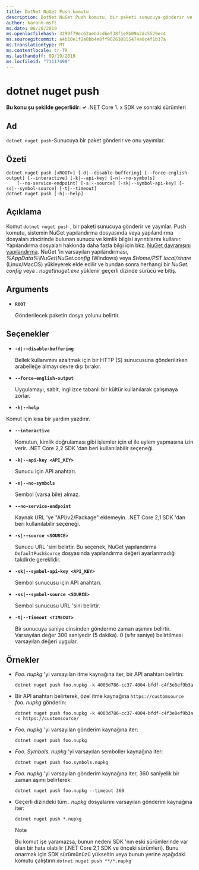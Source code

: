 ```yaml
---
title: DotNet NuGet Push komutu
description: DotNet NuGet Push komutu, bir paketi sunucuya gönderir ve yayınlar.
author: karann-msft
ms.date: 06/26/2019
ms.openlocfilehash: 3299f79ec62aebdcdbef38f1e8b09a2dc5529ec4
ms.sourcegitcommit: a4b10e1f2a8bb4e8ff902630855474a0c4f1b37a
ms.translationtype: MT
ms.contentlocale: tr-TR
ms.lasthandoff: 09/19/2019
ms.locfileid: "71117498"
---
```

# <a name="dotnet-nuget-push"></a>dotnet nuget push

**Bu konu şu şekilde geçerlidir: ✓** .NET Core 1. x SDK ve sonraki sürümleri

<!-- todo: uncomment when all CLI commands are reviewed
[!INCLUDE [topic-appliesto-net-core-all](../../../includes/topic-appliesto-net-core-all.md)]
-->

## <a name="name"></a>Ad

`dotnet nuget push`-Sunucuya bir paket gönderir ve onu yayımlar.

## <a name="synopsis"></a>Özeti

```dotnetcli
dotnet nuget push [<ROOT>] [-d|--disable-buffering] [--force-english-output] [--interactive] [-k|--api-key] [-n|--no-symbols]
    [--no-service-endpoint] [-s|--source] [-sk|--symbol-api-key] [-ss|--symbol-source] [-t|--timeout]
dotnet nuget push [-h|--help]
```

## <a name="description"></a>Açıklama

Komut `dotnet nuget push` , bir paketi sunucuya gönderir ve yayınlar. Push komutu, sistemin NuGet yapılandırma dosyasında veya yapılandırma dosyaları zincirinde bulunan sunucu ve kimlik bilgisi ayrıntılarını kullanır. Yapılandırma dosyaları hakkında daha fazla bilgi için bkz. [NuGet davranışını yapılandırma](/nuget/consume-packages/configuring-nuget-behavior). NuGet 'in varsayılan yapılandırması, *%AppData%\NuGet\NuGet.config* (Windows) veya *$Home/PST local/share* (Linux/MacOS) yükleyerek elde edilir ve bundan sonra herhangi bir *NuGet. config* veya *. nuget\nuget.exe* yüklenir geçerli dizinde sürücü ve bitiş.

## <a name="arguments"></a>Arguments

* **`ROOT`**

  Gönderilecek paketin dosya yolunu belirtir.

## <a name="options"></a>Seçenekler

* **`-d|--disable-buffering`**

  Bellek kullanımını azaltmak için bir HTTP (S) sunucusuna gönderilirken arabelleğe almayı devre dışı bırakır.

* **`--force-english-output`**

  Uygulamayı, sabit, Ingilizce tabanlı bir kültür kullanılarak çalışmaya zorlar.

* **`-h|--help`**

Komut için kısa bir yardım yazdırır.

* **`--interactive`**

  Komutun, kimlik doğrulaması gibi işlemler için el ile eylem yapmasına izin verir. .NET Core 2,2 SDK 'dan beri kullanılabilir seçeneği.

* **`-k|--api-key <API_KEY>`**

  Sunucu için API anahtarı.

* **`-n|--no-symbols`**

  Sembol (varsa bile) almaz.

* **`--no-service-endpoint`**

  Kaynak URL 'ye "API/v2/Package" eklemeyin. .NET Core 2,1 SDK 'dan beri kullanılabilir seçeneği.

* **`-s|--source <SOURCE>`**

  Sunucu URL 'sini belirtir. Bu seçenek, NuGet yapılandırma `DefaultPushSource` dosyasında yapılandırma değeri ayarlanmadığı takdirde gereklidir.

* **`-sk|--symbol-api-key <API_KEY>`**

  Sembol sunucusu için API anahtarı.

* **`-ss|--symbol-source <SOURCE>`**

  Sembol sunucusu URL 'sini belirtir.

* **`-t|--timeout <TIMEOUT>`**

  Bir sunucuya saniye cinsinden gönderme zaman aşımını belirtir. Varsayılan değer 300 saniyedir (5 dakika). 0 (sıfır saniye) belirtilmesi varsayılan değeri uygular.

## <a name="examples"></a>Örnekler

* *Foo. nupkg* 'yi varsayılan itme kaynağına iter, bir API anahtarı belirtin:

  ```dotnetcli
  dotnet nuget push foo.nupkg -k 4003d786-cc37-4004-bfdf-c4f3e8ef9b3a
  ```

* Bir API anahtarı belirterek, özel itme kaynağına `https://customsource` *foo. nupkg* gönderin:

  ```dotnetcli
  dotnet nuget push foo.nupkg -k 4003d786-cc37-4004-bfdf-c4f3e8ef9b3a -s https://customsource/
  ```

* *Foo. nupkg* 'yi varsayılan gönderim kaynağına iter:

  ```dotnetcli
  dotnet nuget push foo.nupkg
  ```

* *Foo. Symbols. nupkg* 'yi varsayılan semboller kaynağına iter:

  ```dotnetcli
  dotnet nuget push foo.symbols.nupkg
  ```

* *Foo. nupkg* 'yi varsayılan gönderim kaynağına iter, 360 saniyelik bir zaman aşımı belirterek:

  ```dotnetcli
  dotnet nuget push foo.nupkg --timeout 360
  ```

* Geçerli dizindeki tüm *. nupkg* dosyalarını varsayılan gönderim kaynağına iter:

  ```dotnetcli
  dotnet nuget push *.nupkg
  ```
  
  > [!NOTE]
  > Bu komut işe yaramazsa, bunun nedeni SDK 'nın eski sürümlerinde var olan bir hata olabilir (.NET Core 2,1 SDK ve önceki sürümleri).
  > Bunu onarmak için SDK sürümünüzü yükseltin veya bunun yerine aşağıdaki komutu çalıştırın:`dotnet nuget push **/*.nupkg`
